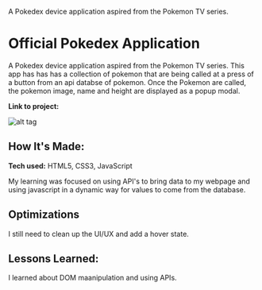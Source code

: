 
A Pokedex device application aspired from the Pokemon TV series. 
# Official Pokedex Application
A Pokedex device application aspired from the Pokemon TV series. This app has has has a collection of pokemon that are being called at a press of a button from an api databse of pokemon. Once the Pokemon are called, the pokemon image, name and height are displayed as a popup modal.

**Link to project:** 

![alt tag](https://imgur.com/rEdSfqx.png)

## How It's Made:

**Tech used:** HTML5, CSS3, JavaScript

My learning was focused on using API's to bring data to my webpage and using javascript in a dynamic way for values to come from the database.

## Optimizations

I still need to clean up the UI/UX and add a hover state. 

## Lessons Learned:

I learned about DOM maanipulation and using APIs.
